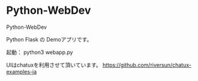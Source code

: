 # Python-WebDev
Python-WebDev

Python Flask の Demoアプリです。

起動：
python3 webapp.py

UIはchatuxを利用させて頂いています。
https://github.com/riversun/chatux-examples-ja
